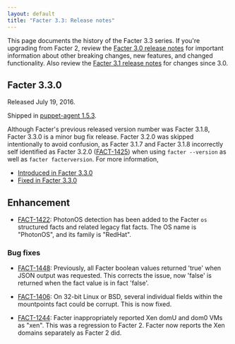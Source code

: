 ```yaml
---
layout: default
title: "Facter 3.3: Release notes"
---
```


[puppet-agent 1.5.x]: /puppet/4.5/reference/about_agent.html

This page documents the history of the Facter 3.3 series. If you're upgrading from Facter 2, review the [Facter 3.0 release notes](../3.0/release_notes.html) for important information about other breaking changes, new features, and changed functionality. Also review the [Facter 3.1 release notes](../3.0/release_notes.html) for changes since 3.0. 

## Facter 3.3.0

Released July 19, 2016.

Shipped in [puppet-agent 1.5.3][puppet-agent 1.5.x].

Although Facter's previous released version number was Facter 3.1.8, Facter 3.3.0 is a minor bug fix release. Facter 3.2.0 was skipped intentionally to avoid confusion, as Facter 3.1.7 and Facter 3.1.8 incorrectly self identified as Facter 3.2.0  ([FACT-1425](https://tickets.puppetlabs.com/browse/FACT-1425)) when using `facter --version` as well as `facter facterversion`. For more information, 

* [Introduced in Facter 3.3.0](https://tickets.puppetlabs.com/issues/?jql=affectedVersion%20%3D%20%27FACT%203.3.0%27)
* [Fixed in Facter 3.3.0](https://tickets.puppetlabs.com/issues/?jql=fixVersion%20%3D%20%27FACT%203.3.0%27)

## Enhancement

* [FACT-1422](https://tickets.puppetlabs.com/browse/FACT-1422): PhotonOS detection has been added to the Facter `os` structured facts and related legacy flat facts. The OS name is "PhotonOS", and its family is "RedHat".

### Bug fixes

* [FACT-1448](https://tickets.puppetlabs.com/browse/FACT-1448): Previously, all Facter boolean values returned 'true' when JSON output was requested. This corrects the issue, now 'false' is returned when the fact value is in fact 'false'.

* [FACT-1406](https://tickets.puppetlabs.com/browse/FACT-1406): On 32-bit Linux or BSD, several individual fields within the mountpoints fact could be corrupt. This is now fixed.

* [FACT-1244](https://tickets.puppetlabs.com/browse/FACT-1244): Facter inappropriately reported Xen domU and dom0 VMs as "xen". This was a regression to Facter 2. Facter now reports the Xen domains separately as Facter 2 did.
